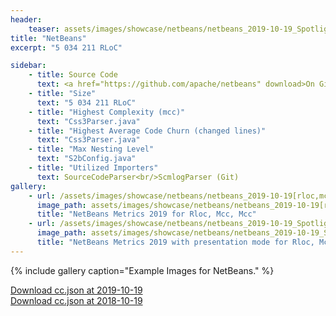 ```yaml
---
header:
    teaser: assets/images/showcase/netbeans/netbeans_2019-10-19_Spotlight[rloc,mcc,mcc].png
title: "NetBeans"
excerpt: "5 034 211 RLoC"

sidebar:
    - title: Source Code
      text: <a href="https://github.com/apache/netbeans" download>On Github</a>
    - title: "Size"
      text: "5 034 211 RLoC"
    - title: "Highest Complexity (mcc)"
      text: "Css3Parser.java"
    - title: "Highest Average Code Churn (changed lines)"
      text: "Css3Parser.java"
    - title: "Max Nesting Level"
      text: "S2bConfig.java"
    - title: "Utilized Importers"
      text: SourceCodeParser<br/>ScmlogParser (Git)
gallery:
    - url: /assets/images/showcase/netbeans/netbeans_2019-10-19[rloc,mcc,mcc].png
      image_path: assets/images/showcase/netbeans/netbeans_2019-10-19[rloc,mcc,mcc].png
      title: "NetBeans Metrics 2019 for Rloc, Mcc, Mcc"
    - url: /assets/images/showcase/netbeans/netbeans_2019-10-19_Spotlight[rloc,mcc,mcc].png
      image_path: assets/images/showcase/netbeans/netbeans_2019-10-19_Spotlight[rloc,mcc,mcc].png
      title: "NetBeans Metrics 2019 with presentation mode for Rloc, Mcc"
---
```


{% include gallery caption="Example Images for NetBeans." %}

<!--
I would have liked this link to be in the sidebar but liquid properties don't work there.
I would also have liked this to be a markdown link but then the browser tries to open it instead of "download"ing it.
 -->

<a href="{{site.baseurl}}/assets/ccjson/showcase/netbeans/netbeans_2019-10-19.cc.json" download>Download cc.json at 2019-10-19</a><br/>
<a href="{{site.baseurl}}/assets/ccjson/showcase/netbeans/netbeans_2018-10-19.cc.json" download>Download cc.json at 2018-10-19</a>
